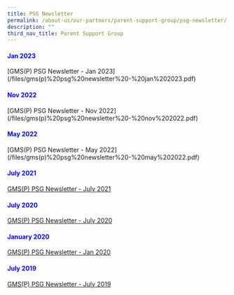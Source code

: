 ```yaml
---
title: PSG Newsletter
permalink: /about-us/our-partners/parent-support-group/psg-newsletter/
description: ""
third_nav_title: Parent Support Group
---
```

<h4 style="color:blue;">Jan 2023</h4>
[GMS(P) PSG Newsletter - Jan 2023](/files/gms(p)%20psg%20newsletter%20-%20jan%202023.pdf)

<h4 style="color:blue;">Nov 2022</h4>
[GMS(P) PSG Newsletter - Nov 2022](/files/gms(p)%20psg%20newsletter%20-%20nov%202022.pdf)

<h4 style="color:blue;">May 2022</h4>
[GMS(P) PSG Newsletter - May 2022](/files/gms(p)%20psg%20newsletter%20-%20may%202022.pdf)

<h4 style="color:blue;">July 2021</h4>

[GMS(P) PSG Newsletter - July 2021](/files/GMSP%20PSG%20Newsletter%20-%20July%202021.pdf)

<h4 style="color:blue;">July 2020</h4>

[GMS(P) PSG Newsletter - July 2020](/files/GMSP%20PSG%20Newsletter%20-%20July%202020.pdf)

<h4 style="color:blue;">January 2020</h4>

[GMS(P) PSG Newsletter - Jan 2020](/files/GMSP%20PSG%20Newsletter%20-%20Jan%202020.pdf)

<h4 style="color:blue;">July 2019</h4>

[GMS(P) PSG Newsletter - July 2019](/files/GMSP%20PSG%20Newsletter%20-%20July%202019.pdf)